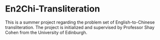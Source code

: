 # En2Chi-Transliteration
This is a summer project regarding the problem set of English-to-Chinese transliteration. The project is initialized and supervised by Professor Shay Cohen from the University of Edinburgh.
